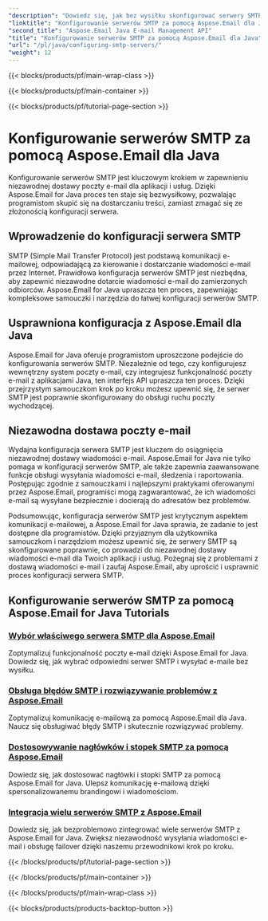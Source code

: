 ```yaml
---
"description": "Dowiedz się, jak bez wysiłku skonfigurować serwery SMTP za pomocą Aspose.Email for Java. Samouczki krok po kroku dotyczące bezproblemowego dostarczania wiadomości e-mail."
"linktitle": "Konfigurowanie serwerów SMTP za pomocą Aspose.Email dla Java"
"second_title": "Aspose.Email Java E-mail Management API"
"title": "Konfigurowanie serwerów SMTP za pomocą Aspose.Email dla Java"
"url": "/pl/java/configuring-smtp-servers/"
"weight": 12
---
```


{{< blocks/products/pf/main-wrap-class >}}

{{< blocks/products/pf/main-container >}}

{{< blocks/products/pf/tutorial-page-section >}}

# Konfigurowanie serwerów SMTP za pomocą Aspose.Email dla Java



Konfigurowanie serwerów SMTP jest kluczowym krokiem w zapewnieniu niezawodnej dostawy poczty e-mail dla aplikacji i usług. Dzięki Aspose.Email for Java proces ten staje się bezwysiłkowy, pozwalając programistom skupić się na dostarczaniu treści, zamiast zmagać się ze złożonością konfiguracji serwera.

## Wprowadzenie do konfiguracji serwera SMTP

SMTP (Simple Mail Transfer Protocol) jest podstawą komunikacji e-mailowej, odpowiadającą za kierowanie i dostarczanie wiadomości e-mail przez Internet. Prawidłowa konfiguracja serwerów SMTP jest niezbędna, aby zapewnić niezawodne dotarcie wiadomości e-mail do zamierzonych odbiorców. Aspose.Email for Java upraszcza ten proces, zapewniając kompleksowe samouczki i narzędzia do łatwej konfiguracji serwerów SMTP.

## Usprawniona konfiguracja z Aspose.Email dla Java

Aspose.Email for Java oferuje programistom uproszczone podejście do konfigurowania serwerów SMTP. Niezależnie od tego, czy konfigurujesz wewnętrzny system poczty e-mail, czy integrujesz funkcjonalność poczty e-mail z aplikacjami Java, ten interfejs API upraszcza ten proces. Dzięki przejrzystym samouczkom krok po kroku możesz upewnić się, że serwer SMTP jest poprawnie skonfigurowany do obsługi ruchu poczty wychodzącej.

## Niezawodna dostawa poczty e-mail

Wydajna konfiguracja serwera SMTP jest kluczem do osiągnięcia niezawodnej dostawy wiadomości e-mail. Aspose.Email for Java nie tylko pomaga w konfiguracji serwerów SMTP, ale także zapewnia zaawansowane funkcje obsługi wysyłania wiadomości e-mail, śledzenia i raportowania. Postępując zgodnie z samouczkami i najlepszymi praktykami oferowanymi przez Aspose.Email, programiści mogą zagwarantować, że ich wiadomości e-mail są wysyłane bezpiecznie i docierają do adresatów bez problemów.

Podsumowując, konfiguracja serwerów SMTP jest krytycznym aspektem komunikacji e-mailowej, a Aspose.Email for Java sprawia, że zadanie to jest dostępne dla programistów. Dzięki przyjaznym dla użytkownika samouczkom i narzędziom możesz upewnić się, że serwery SMTP są skonfigurowane poprawnie, co prowadzi do niezawodnej dostawy wiadomości e-mail dla Twoich aplikacji i usług. Pożegnaj się z problemami z dostawą wiadomości e-mail i zaufaj Aspose.Email, aby uprościć i usprawnić proces konfiguracji serwera SMTP.

## Konfigurowanie serwerów SMTP za pomocą Aspose.Email for Java Tutorials
### [Wybór właściwego serwera SMTP dla Aspose.Email](./choosing-the-right-smtp-server/)
Zoptymalizuj funkcjonalność poczty e-mail dzięki Aspose.Email for Java. Dowiedz się, jak wybrać odpowiedni serwer SMTP i wysyłać e-maile bez wysiłku.
### [Obsługa błędów SMTP i rozwiązywanie problemów z Aspose.Email](./handling-smtp-errors-and-troubleshooting/)
Zoptymalizuj komunikację e-mailową za pomocą Aspose.Email dla Java. Naucz się obsługiwać błędy SMTP i skutecznie rozwiązywać problemy.
### [Dostosowywanie nagłówków i stopek SMTP za pomocą Aspose.Email](./customizing-smtp-headers-and-footers/)
Dowiedz się, jak dostosować nagłówki i stopki SMTP za pomocą Aspose.Email for Java. Ulepsz komunikację e-mailową dzięki spersonalizowanemu brandingowi i wiadomościom.
### [Integracja wielu serwerów SMTP z Aspose.Email](./integrating-multiple-smtp-servers/)
Dowiedz się, jak bezproblemowo zintegrować wiele serwerów SMTP z Aspose.Email for Java. Zwiększ niezawodność wysyłania wiadomości e-mail i obsługę failover dzięki naszemu przewodnikowi krok po kroku.

{{< /blocks/products/pf/tutorial-page-section >}}

{{< /blocks/products/pf/main-container >}}

{{< /blocks/products/pf/main-wrap-class >}}

{{< blocks/products/products-backtop-button >}}